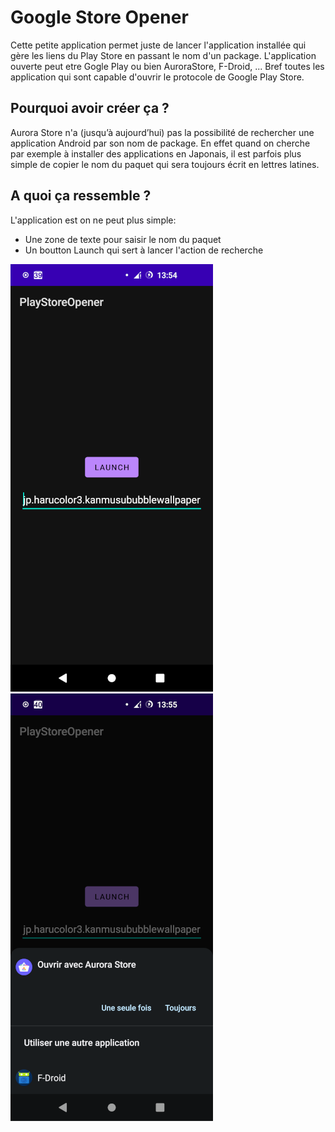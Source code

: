 # Google Store Opener

Cette petite application permet juste de lancer l'application installée qui gère les liens du Play Store en passant le nom d'un package. L'application ouverte peut etre Gogle Play ou bien AuroraStore, F-Droid, ... Bref toutes les application qui sont capable d'ouvrir le protocole de Google Play Store.

## Pourquoi avoir créer ça ?

Aurora Store n'a (jusqu’à aujourd’hui) pas la possibilité de rechercher une application Android par son nom de package.
En effet quand on cherche par exemple à installer des applications en Japonais, il est parfois plus simple de copier le nom du paquet qui sera toujours écrit en lettres latines.

## A quoi ça ressemble ?

L'application est on ne peut plus simple:

- Une zone de texte pour saisir le nom du paquet
- Un boutton Launch qui sert à lancer l'action de recherche

![](docs/imgs/Screenshot_20220910-135455.png) ![](docs/imgs/Screenshot_20220910-135526.png)